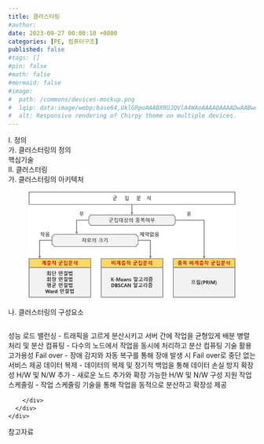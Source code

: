 ```yaml
---
title: 클러스터링
#author: 
date: 2023-09-27 00:00:10 +0800
categories: [PE, 컴퓨터구조]
published: false
#tags: []
#pin: false
#math: false
#mermaid: false
#image:
#  path: /commons/devices-mockup.png
#  lqip: data:image/webp;base64,UklGRpoAAABXRUJQVlA4WAoAAAAQAAAADwAABwAAQUxQSDIAAAARL0AmbZurmr57yyIiqE8oiG0bejIYEQTgqiDA9vqnsUSI6H+oAERp2HZ65qP/VIAWAFZQOCBCAAAA8AEAnQEqEAAIAAVAfCWkAALp8sF8rgRgAP7o9FDvMCkMde9PK7euH5M1m6VWoDXf2FkP3BqV0ZYbO6NA/VFIAAAA
#  alt: Responsive rendering of Chirpy theme on multiple devices.
---
```


<div class="post-wrap">
  <div class="para">
    <div class="para-title">
      I. 정의
    </div>
    <div class="para-cntnt">
      <div class="para">
        <div class="para-title">
          가. 클러스터링의 정의
        </div>
        <div class="para-cntnt">
          핵심기술
        </div>
      </div>
    </div>
  </div>
  
  <div class="para">
    <div class="para-title">
      II. 클러스터링
    </div>
    <div class="para-cntnt">
      <div class="para">
        <div class="para-title">
          가. 클러스터링의 아키텍처
        </div>
        <div class="para-cntnt">
          <figure class="post-figure">
            <img src="/assets/img/posts/클러스터링.png" alt="클러스터링">
<!--            <figcaption>Source: Unveiling the Metaverse: Exploring Emerging Trends, Multifaceted Perspectives, and Future Challenges</figcaption>-->
          </figure>
        </div>
      </div>
      <div class="para">
        <div class="para-title">
          나. 클러스터링의 구성요소
        </div>
        <div class="para-cntnt">
          <table class="post-table">
          </table>
            성능
    로드 밸런싱 - 트래픽을 고르게 분산시키고 서버 간에 작업을 균형있게 배분
    병렬 처리 및 분산 컴퓨팅 - 다수의 노드에서 작업을 동시에 처리하고 분산 컴퓨팅 기술 활용
  고가용성
    Fail over - 장애 감지와 자동 복구를 통해 장애 발생 시 Fail over로 중단 없는 서비스 제공
    데이터 복제 - 데이터의 복제 및 정기적 백업을 통해 데이터 손실 방지
  확장성
    H/W 및 N/W 추가 - 새로운 노드 추가와 확장 가능한 H/W 및 N/W 구성 지원
    작업 스케줄링 - 작업 스케줄링 기술을 통해 작업을 동적으로 분산하고 확장성 제공

        </div>
      </div>
    </div>
  </div>

  <div class="refr-wrap">
    <div class="refr-title">
        참고자료
    </div>
    <ol class="refr-list">
    <!--    <li>(나현식, 최대선) <a target="_blank" href="https://scienceon.kisti.re.kr/commons/util/originalView.do?cn=JAKO202225948430499&oCn=JAKO202225948430499&dbt=JAKO&journal=NJOU00291864">메타버스 보안 위협 요소 및 대응 방안 검토</a></li>-->
    <!--    <li>(M. Uddin, S. Manickam, H. Ullah, M. Obaidat and A. Dandoush) <a target="_blank" href="https://ieeexplore.ieee.org/abstract/document/10138386">Unveiling the Metaverse: Exploring Emerging Trends, Multifaceted Perspectives, and Future Challenges</a></li>-->
    </ol>
  </div>
</div>
